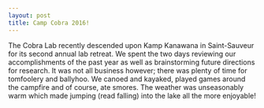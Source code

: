 ```yaml
---
layout: post
title: Camp Cobra 2016!
---
```


The Cobra Lab recently descended upon Kamp Kanawana in Saint-Sauveur for its second annual lab retreat. We spent the two days reviewing our accomplishments of the past year as well as brainstorming future directions for research. It was not all business however; there was plenty of time for tomfoolery and ballyhoo. We canoed and kayaked, played games around the campfire and of course, ate smores. The weather was unseasonably warm which made jumping (read falling) into the lake all the more enjoyable!
